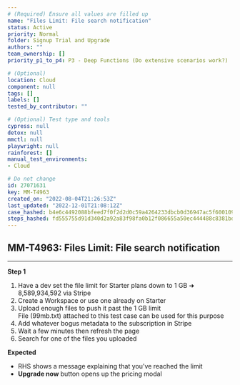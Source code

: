 ```yaml
---
# (Required) Ensure all values are filled up
name: "Files Limit: File search notification"
status: Active
priority: Normal
folder: Signup Trial and Upgrade
authors: ""
team_ownership: []
priority_p1_to_p4: P3 - Deep Functions (Do extensive scenarios work?)

# (Optional)
location: Cloud
component: null
tags: []
labels: []
tested_by_contributor: ""

# (Optional) Test type and tools
cypress: null
detox: null
mmctl: null
playwright: null
rainforest: []
manual_test_environments:
- Cloud

# Do not change
id: 27071631
key: MM-T4963
created_on: "2022-08-04T21:26:53Z"
last_updated: "2022-12-01T21:08:12Z"
case_hashed: b4e6c4492088bfeed7f0f2d2d0c59a4264233dbcb0d36947ac5f6001097f793a444b5ed8c155a446055307fd6ddb81eb
steps_hashed: fd555755d91d340d2a92a83f98fa0b12f086655a50ec444488c8381bda9ed1859b9f0061785fa105d3163fa60a7690a7
---
```


<!-- (Auto-generated) Based on frontmatter's "key" and "name" -->

## MM-T4963: Files Limit: File search notification

---

**Step 1**

1. Have a dev set the file limit for Starter plans down to 1 GB ➜ 8,589,934,592 via Stripe
2. Create a Workspace or use one already on Starter
3. Upload enough files to push it past the 1 GB limit\
   File (99mb.txt) attached to this test case can be used for this purpose
4. Add whatever bogus metadata to the subscription in Stripe
5. Wait a few minutes then refresh the page
6. Search for one of the files you uploaded

**Expected**

- RHS shows a message explaining that you've reached the limit
- **Upgrade now** button opens up the pricing modal

